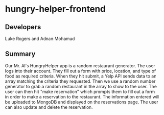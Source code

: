 # hungry-helper-frontend

## Developers

Luke Rogers and Adnan Mohamud

## Summary

Our Mr. Al's HungryHelper app is a random restaurant generator. The user logs into their account. They fill out a form with price, location, and type of food as required criteria. When they hit submit, a Yelp API sends data to an array matching the criteria they requested. Then we use a random number generator to grab a random restaurant in the array to show to the user. The user can then hit "make reservation" which prompts them to fill out a form in order to make a reservation to the restaurant. The information entered will be uploaded to MongoDB and displayed on the reservations page. The user can also update and delete the reservation.
